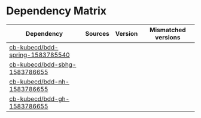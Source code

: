 # Dependency Matrix

Dependency | Sources | Version | Mismatched versions
---------- | ------- | ------- | -------------------
[cb-kubecd/bdd-spring-1583785540](https://github.com/cb-kubecd/bdd-spring-1583785540.git) |  | []() | 
[cb-kubecd/bdd-sbhg-1583786655](https://github.com/cb-kubecd/bdd-sbhg-1583786655.git) |  | []() | 
[cb-kubecd/bdd-nh-1583786655](https://github.com/cb-kubecd/bdd-nh-1583786655.git) |  | []() | 
[cb-kubecd/bdd-gh-1583786655](https://github.com/cb-kubecd/bdd-gh-1583786655.git) |  | []() | 
